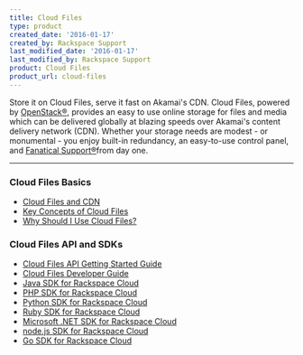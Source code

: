 ```yaml
---
title: Cloud Files
type: product
created_date: '2016-01-17'
created_by: Rackspace Support
last_modified_date: '2016-01-17'
last_modified_by: Rackspace Support
product: Cloud Files
product_url: cloud-files
---
```


Store it on Cloud Files, serve it fast on Akamai's CDN. Cloud Files, powered by [OpenStack&reg;](http://www.rackspace.com/cloudbuilders/openstack/), provides an easy to use online storage for files and media which can be delivered globally at blazing speeds over Akamai's content delivery network (CDN). Whether your storage needs are modest - or monumental - you enjoy built-in redundancy, an easy-to-use control panel, and [Fanatical Support&reg;](http://www.rackspace.com/whyrackspace/support/)from day one.

<hr />

###  Cloud Files Basics

- [Cloud Files and CDN](https://support.rackspace.com/how-to/getting-started-with-cloud-files-and-cdn/)
- [Key Concepts of Cloud Files](/how-to/cloud-files-key-concepts)
- [Why Should I Use Cloud Files?](/how-to/why-choose-cloud-files)

###  Cloud Files API and SDKs

- [Cloud Files API Getting Started Guide](https://developer.rackspace.com/docs/cloud-files/v1/developer-guide/#getting-started)
- [Cloud Files Developer Guide](https://developer.rackspace.com/docs/cloud-files/v1/developer-guide/#document-developer-guide)
- [Java SDK for Rackspace Cloud](https://developer.rackspace.com/sdks/java/)
- [PHP SDK for Rackspace Cloud](https://developer.rackspace.com/sdks/php/)
- [Python SDK for Rackspace Cloud](https://developer.rackspace.com/sdks/python/)
- [Ruby SDK for Rackspace Cloud](https://developer.rackspace.com/sdks/ruby/)
- [Microsoft .NET SDK for Rackspace Cloud](https://developer.rackspace.com/sdks/dot-net/)
- [node.js SDK for Rackspace Cloud](https://developer.rackspace.com/sdks/node-js/)
- [Go SDK for Rackspace Cloud](https://developer.rackspace.com/sdks/golang/)
